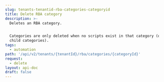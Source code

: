 ```yaml
---
slug: tenants-tenantid-rba-categories-categoryid
title: Delete RBA category
description: >-
  Deletes an RBA category.


  Categories are only deleted when no scripts exist in that category (or related
  child categories).
tags:
  - automation
path: '/api/v2/tenants/{tenantId}/rba/categories/{categoryId}'
request:
  - delete
layout: api-doc
draft: false
---
```

